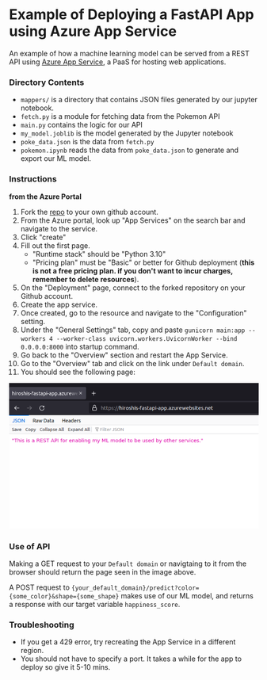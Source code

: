 # Example of Deploying a FastAPI App using Azure App Service

An example of how a machine learning model can be served from a REST API using [Azure App Service](https://learn.microsoft.com/en-us/azure/app-service/), a PaaS for hosting web applications.  
### Directory Contents
- `mappers/` is a directory that contains JSON files generated by our jupyter notebook.
- `fetch.py` is a module for fetching data from the Pokemon API
- `main.py` contains the logic for our API
- `my_model.joblib` is the model generated by the Jupyter notebook
- `poke_data.json` is the data from `fetch.py`
- `pokemon.ipynb` reads the data from `poke_data.json` to generate and export our ML model.  

### Instructions  
**from the Azure Portal**
1. Fork the [repo](https://github.com/roshmadosh/azure-app-service-fastapi) to your own github account.  
2. From the Azure portal, look up "App Services" on the search bar and navigate to the service.  
3. Click "create"
4. Fill out the first page. 
   - "Runtime stack" should be "Python 3.10"
   - "Pricing plan" must be "Basic" or better for Github deployment (**this is not a free pricing plan. if you don't want to incur charges, remember to delete resources**).
5. On the "Deployment" page, connect to the forked repository on your Github account. 
6. Create the app service.
7. Once created, go to the resource and navigate to the "Configuration" setting.
8. Under the "General Settings" tab, copy and paste `gunicorn main:app --workers 4 --worker-class uvicorn.workers.UvicornWorker --bind 0.0.0.0:8000` into startup command.
9. Go back to the "Overview" section and restart the App Service.
10. Go to the "Overview" tab and click on the link under `Default domain`.
11. You should see the following page:

![img.png](img.png)  
### Use of API  
Making a GET request to your `Default domain` or navigtaing to it from the browser should return the page seen in the image above.  

A POST request to `{your_default_domain}/predict?color={some_color}&shape={some_shape}` makes use of our ML model, and returns a response with our target variable `happiness_score`.  
### Troubleshooting  

- If you get a 429 error, try recreating the App Service in a different region.  
- You should not have to specify a port. It takes a while for the app to deploy so give it 5-10 mins.
